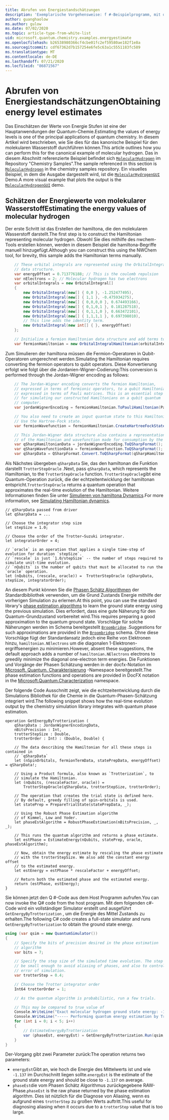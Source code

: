 ```yaml
---
title: Abrufen von Energiestandschätzungen
description: 'Exemplarische Vorgehensweise: f #-Beispielprogramm, mit dem die Energiepegel Werte von molekularer Wasserstoff geschätzt werden'
author: guanghaolow
ms.author: gulow
ms.date: 07/02/2020
ms.topic: article-type-from-white-list
uid: microsoft.quantum.chemistry.examples.energyestimate
ms.openlocfilehash: b26538980366cf4cbe01fc2ef59580ae182f1e8a
ms.sourcegitcommit: cdf67362d7b157254e6fe5c63a1c5551183fc589
ms.translationtype: MT
ms.contentlocale: de-DE
ms.lasthandoff: 07/21/2020
ms.locfileid: "86871567"
---
```

# <a name="obtaining-energy-level-estimates"></a><span data-ttu-id="9c071-103">Abrufen von Energiestandschätzungen</span><span class="sxs-lookup"><span data-stu-id="9c071-103">Obtaining energy level estimates</span></span>
<span data-ttu-id="9c071-104">Das Einschätzen der Werte von Energie Stufen ist eine der Hauptanwendungen der Quantum-Chemie.</span><span class="sxs-lookup"><span data-stu-id="9c071-104">Estimating the values of energy levels is one of the principal applications of quantum chemistry.</span></span> <span data-ttu-id="9c071-105">In diesem Artikel wird beschrieben, wie Sie dies für das kanonische Beispiel für den molekularen Wasserstoff durchführen können.</span><span class="sxs-lookup"><span data-stu-id="9c071-105">This article outlines how you can perform this for the canonical example of molecular hydrogen.</span></span> <span data-ttu-id="9c071-106">Das in diesem Abschnitt referenzierte Beispiel befindet sich [`MolecularHydrogen`](https://github.com/microsoft/Quantum/tree/master/samples/chemistry/MolecularHydrogen) im Repository "Chemistry Samples".</span><span class="sxs-lookup"><span data-stu-id="9c071-106">The sample referenced in this section is [`MolecularHydrogen`](https://github.com/microsoft/Quantum/tree/master/samples/chemistry/MolecularHydrogen) in the chemistry samples repository.</span></span> <span data-ttu-id="9c071-107">Ein visuelles Beispiel, in dem die Ausgabe dargestellt wird, ist die [`MolecularHydrogenGUI`](https://github.com/microsoft/Quantum/tree/master/samples/chemistry/MolecularHydrogenGUI) Demo.</span><span class="sxs-lookup"><span data-stu-id="9c071-107">A more visual example that plots the output is the [`MolecularHydrogenGUI`](https://github.com/microsoft/Quantum/tree/master/samples/chemistry/MolecularHydrogenGUI) demo.</span></span>

## <a name="estimating-the-energy-values-of-molecular-hydrogen"></a><span data-ttu-id="9c071-108">Schätzen der Energiewerte von molekularer Wasserstoff</span><span class="sxs-lookup"><span data-stu-id="9c071-108">Estimating the energy values of molecular hydrogen</span></span>

<span data-ttu-id="9c071-109">Der erste Schritt ist das Erstellen der hamiltona, die den molekularen Wasserstoff darstellt.</span><span class="sxs-lookup"><span data-stu-id="9c071-109">The first step is to construct the Hamiltonian representing molecular hydrogen.</span></span> <span data-ttu-id="9c071-110">Obwohl Sie dies mithilfe des nwchem-Tools erstellen können, werden in diesem Beispiel die hamiltona-Begriffe manuell hinzugefügt.</span><span class="sxs-lookup"><span data-stu-id="9c071-110">Although you can construct this using the NWChem tool, for brevity, this sample adds the Hamiltonian terms manually.</span></span>

```csharp
    // These orbital integrals are represented using the OrbitalIntegral
    // data structure.
    var energyOffset = 0.713776188; // This is the coulomb repulsion
    var nElectrons = 2; // Molecular hydrogen has two electrons
    var orbitalIntegrals = new OrbitalIntegral[]
    {
        new OrbitalIntegral(new[] { 0,0 }, -1.252477495),
        new OrbitalIntegral(new[] { 1,1 }, -0.475934275),
        new OrbitalIntegral(new[] { 0,0,0,0 }, 0.674493166),
        new OrbitalIntegral(new[] { 0,1,0,1 }, 0.181287518),
        new OrbitalIntegral(new[] { 0,1,1,0 }, 0.663472101),
        new OrbitalIntegral(new[] { 1,1,1,1 }, 0.697398010),
        // This line adds the identity term.
        new OrbitalIntegral(new int[] { }, energyOffset)
    };

    // Initialize a fermion Hamiltonian data structure and add terms to it.
    var fermionHamiltonian = new OrbitalIntegralHamiltonian(orbitalIntegrals).ToFermionHamiltonian();
```

<span data-ttu-id="9c071-111">Zum Simulieren der hamiltona müssen die Fermion-Operatoren in Qubit-Operatoren umgerechnet werden.</span><span class="sxs-lookup"><span data-stu-id="9c071-111">Simulating the Hamiltonian requires converting the fermion operators to qubit operators.</span></span> <span data-ttu-id="9c071-112">Diese Konvertierung erfolgt wie folgt über die Jordanien-Wigner-Codierung:</span><span class="sxs-lookup"><span data-stu-id="9c071-112">This conversion is performed through the Jordan-Wigner encoding as follows:</span></span>

```csharp
    // The Jordan-Wigner encoding converts the fermion Hamiltonian, 
    // expressed in terms of fermionic operators, to a qubit Hamiltonian,
    // expressed in terms of Pauli matrices. This is an essential step
    // for simulating our constructed Hamiltonians on a qubit quantum
    // computer.
    var jordanWignerEncoding = fermionHamiltonian.ToPauliHamiltonian(Pauli.QubitEncoding.JordanWigner);

    // You also need to create an input quantum state to this Hamiltonian.
    // Use the Hartree-Fock state.
    var fermionWavefunction = fermionHamiltonian.CreateHartreeFockState(nElectrons);

    // This Jordan-Wigner data structure also contains a representation 
    // of the Hamiltonian and wavefunction made for consumption by the Q# operations.
    var qSharpHamiltonianData = jordanWignerEncoding.ToQSharpFormat();
    var qSharpWavefunctionData = fermionWavefunction.ToQSharpFormat();
    var qSharpData = QSharpFormat.Convert.ToQSharpFormat(qSharpHamiltonianData, qSharpWavefunctionData);
```

<span data-ttu-id="9c071-113">Als Nächstes übergeben `qSharpData` Sie, das den hamiltonan die Funktion darstellt `TrotterStepOracle` .</span><span class="sxs-lookup"><span data-stu-id="9c071-113">Next, pass `qSharpData`, which represents the Hamiltonian, to the `TrotterStepOracle` function.</span></span> <span data-ttu-id="9c071-114">`TrotterStepOracle`gibt eine Quantum-Operation zurück, die der echtzeitentwicklung der hamiltonan entspricht.</span><span class="sxs-lookup"><span data-stu-id="9c071-114">`TrotterStepOracle` returns a quantum operation that approximates the real-time evolution of the Hamiltonian.</span></span> <span data-ttu-id="9c071-115">Weitere Informationen finden Sie unter [Simulieren von hamiltona Dynamics](xref:microsoft.quantum.chemistry.concepts.simulationalgorithms).</span><span class="sxs-lookup"><span data-stu-id="9c071-115">For more information, see [Simulating Hamiltonian dynamics](xref:microsoft.quantum.chemistry.concepts.simulationalgorithms).</span></span>

```qsharp
// qSharpData passed from driver
let qSharpData = ... 

// Choose the integrator step size
let stepSize = 1.0;

// Choose the order of the Trotter—Suzuki integrator.
let integratorOrder = 4;

// `oracle` is an operation that applies a single time-step of evolution for duration `stepSize`.
// `rescale` is just `1.0/stepSize` -- the number of steps required to simulate unit-time evolution.
// `nQubits` is the number of qubits that must be allocated to run the `oracle` operation.
let (nQubits, (rescale, oracle)) =  TrotterStepOracle (qSharpData, stepSize, integratorOrder);
```

<span data-ttu-id="9c071-116">An diesem Punkt können Sie die [Phasen Schätz Algorithmen](xref:microsoft.quantum.libraries.characterization) der Standardbibliothek verwenden, um die Grund Zustands Energie mithilfe der vorherigen Simulation zu erlernen.</span><span class="sxs-lookup"><span data-stu-id="9c071-116">At this point, you can use the standard library's [phase estimation algorithms](xref:microsoft.quantum.libraries.characterization) to learn the ground state energy using the previous simulation.</span></span> <span data-ttu-id="9c071-117">Dies erfordert, dass eine gute Näherung für den Quantum-Grundzustand vorbereitet wird.</span><span class="sxs-lookup"><span data-stu-id="9c071-117">This requires preparing a good approximation to the quantum ground state.</span></span> <span data-ttu-id="9c071-118">Vorschläge für solche Näherungen werden im Schema bereitgestellt [`Broombridge`](xref:microsoft.quantum.libraries.chemistry.schema.broombridge) .</span><span class="sxs-lookup"><span data-stu-id="9c071-118">Suggestions for such approximations are provided in the [`Broombridge`](xref:microsoft.quantum.libraries.chemistry.schema.broombridge) schema.</span></span> <span data-ttu-id="9c071-119">Ohne diese Vorschläge fügt der Standardansatz jedoch eine Reihe von Elektronen hinzu, `hamiltonian.NElectrons` um die diagonalen 1-Elektronen-ergriffsenergien zu minimieren.</span><span class="sxs-lookup"><span data-stu-id="9c071-119">However, absent these suggestions, the default approach adds a number of `hamiltonian.NElectrons` electrons to greedily minimize the diagonal one-electron term energies.</span></span> <span data-ttu-id="9c071-120">Die Funktionen und Vorgänge der Phasen Schätzung werden in der docfx-Notation im [Microsoft. Quantum. Charakterisierung](xref:microsoft.quantum.characterization) -Namespace bereitgestellt.</span><span class="sxs-lookup"><span data-stu-id="9c071-120">The phase estimation functions and operations are provided in DocFX notation in the [Microsoft.Quantum.Characterization](xref:microsoft.quantum.characterization) namespace.</span></span>

<span data-ttu-id="9c071-121">Der folgende Code Ausschnitt zeigt, wie die echtzeitentwicklung durch die Simulations Bibliothek für die Chemie in die Quantum-Phasen-Schätzung integriert wird.</span><span class="sxs-lookup"><span data-stu-id="9c071-121">The following snippet shows how the real-time evolution output by the chemistry simulation library integrates with quantum phase estimation.</span></span>

```qsharp
operation GetEnergyByTrotterization (
    qSharpData : JordanWignerEncodingData, 
    nBitsPrecision : Int, 
    trotterStepSize : Double, 
    trotterOrder : Int) : (Double, Double) {
    
    // The data describing the Hamiltonian for all these steps is contained in
    // `qSharpData`
    let (nSpinOrbitals, fermionTermData, statePrepData, energyOffset) = qSharpData!;
    
    // Using a Product formula, also known as `Trotterization`, to
    // simulate the Hamiltonian.
    let (nQubits, (rescaleFactor, oracle)) = 
        TrotterStepOracle(qSharpData, trotterStepSize, trotterOrder);
    
    // The operation that creates the trial state is defined here.
    // By default, greedy filling of spin-orbitals is used.
    let statePrep = PrepareTrialState(statePrepData, _);
    
    // Using the Robust Phase Estimation algorithm
    // of Kimmel, Low and Yoder.
    let phaseEstAlgorithm = RobustPhaseEstimation(nBitsPrecision, _, _);
    
    // This runs the quantum algorithm and returns a phase estimate.
    let estPhase = EstimateEnergy(nQubits, statePrep, oracle, phaseEstAlgorithm);
    
    // Now, obtain the energy estimate by rescaling the phase estimate
    // with the trotterStepSize. We also add the constant energy offset
    // to the estimated energy.
    let estEnergy = estPhase * rescaleFactor + energyOffset;
    
    // Return both the estimated phase and the estimated energy.
    return (estPhase, estEnergy);
}
```

<span data-ttu-id="9c071-122">Sie können jetzt den Q #-Code aus dem Host Programm aufrufen.</span><span class="sxs-lookup"><span data-stu-id="9c071-122">You can now invoke the Q# code from the host program.</span></span> <span data-ttu-id="9c071-123">Mit dem folgenden c#-Code wird ein vollständiger Simulator erstellt und ausgeführt `GetEnergyByTrotterization` , um die Energie des Mittel Zustands zu erhalten.</span><span class="sxs-lookup"><span data-stu-id="9c071-123">The following C# code creates a full-state simulator and runs `GetEnergyByTrotterization` to obtain the ground state energy.</span></span>

```csharp
using (var qsim = new QuantumSimulator())
{
    // Specify the bits of precision desired in the phase estimation 
    // algorithm
    var bits = 7;

    // Specify the step size of the simulated time evolution. The step size needs to
    // be small enough to avoid aliasing of phases, and also to control the
    // error of simulation.
    var trotterStep = 0.4;

    // Choose the Trotter integrator order
    Int64 trotterOrder = 1;

    // As the quantum algorithm is probabilistic, run a few trials.

    // This may be compared to true value of
    Console.WriteLine("Exact molecular hydrogen ground state energy: -1.137260278.\n");
    Console.WriteLine("----- Performing quantum energy estimation by Trotter simulation algorithm");
    for (int i = 0; i < 5; i++)
    {
        // EstimateEnergyByTrotterization
        var (phaseEst, energyEst) = GetEnergyByTrotterization.Run(qsim, qSharpData, bits, trotterStep, trotterOrder).Result;
    }
}
```

<span data-ttu-id="9c071-124">Der-Vorgang gibt zwei Parameter zurück:</span><span class="sxs-lookup"><span data-stu-id="9c071-124">The operation returns two parameters:</span></span> 

- <span data-ttu-id="9c071-125">`energyEst`Gibt an, wie hoch die Energie des Mittelwerts ist und wie `-1.137` im Durchschnitt liegen sollte.</span><span class="sxs-lookup"><span data-stu-id="9c071-125">`energyEst` is the estimate of the ground state energy and should be close to `-1.137` on average.</span></span> 
- <span data-ttu-id="9c071-126">`phaseEst`die vom Phasen Schätz Algorithmus zurückgegebene RAW-Phase.</span><span class="sxs-lookup"><span data-stu-id="9c071-126">`phaseEst` is the raw phase returned by the phase estimation algorithm.</span></span> <span data-ttu-id="9c071-127">Dies ist nützlich für die Diagnose von Aliasing, wenn es aufgrund eines `trotterStep` zu großen Werts auftritt.</span><span class="sxs-lookup"><span data-stu-id="9c071-127">This useful for diagnosing aliasing when it occurs due to a `trotterStep` value that is too large.</span></span>
